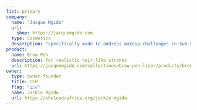 ```yaml
---
list: primary
company:
  name: "Jacque Mgido"
  url:
    shop: https://jacquemgido.com
  type: Cosmetics
  description: "specifically made to address makeup challenges in Sub-Saharan Africa"
product:
  name: Brow Pen
  description: for realistic hair-like strokes
  url: https://jacquemgido.com/collections/brow-pen-liner/products/brow-pen
owner:
  type: owner-founder
  title: CEO
  flag: "🇿🇼"
  name: Jackie Mgido
  url: https://sheleadsafrica.org/jackie-mgido
---
```

